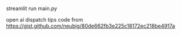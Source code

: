 streamlit run main.py

open ai dispatch tips code from https://gist.github.com/neubig/80de662fb3e225c18172ec218be4917a
